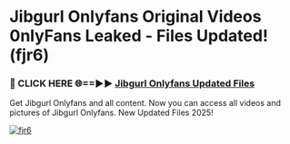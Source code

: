 # Jibgurl Onlyfans Original Videos 0nlyFans Leaked - Files Updated! (fjr6)

<h3>🔴 CLICK HERE 🌐==►► <a href="https://tinyurl.com/4seja8ks" rel="nofollow">Jibgurl Onlyfans Updated Files</a></h3>

Get Jibgurl Onlyfans and all content. Now you can access all videos and pictures of Jibgurl Onlyfans. New Updated Files 2025!

[![fjr6](https://i.imgur.com/EWjZXRe.gif)](https://tinyurl.com/4seja8ks)
